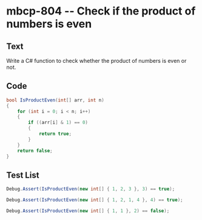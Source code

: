 # mbcp-804 -- Check if the product of numbers is even

## Text

Write a C# function to check whether the product of numbers is even or not.

## Code

```csharp
bool IsProductEven(int[] arr, int n) 
{ 
    for (int i = 0; i < n; i++) 
    { 
        if ((arr[i] & 1) == 0) 
        { 
            return true; 
        } 
    } 
    return false; 
}
```

## Test List

```csharp
Debug.Assert(IsProductEven(new int[] { 1, 2, 3 }, 3) == true);
```

```csharp
Debug.Assert(IsProductEven(new int[] { 1, 2, 1, 4 }, 4) == true);
```

```csharp
Debug.Assert(IsProductEven(new int[] { 1, 1 }, 2) == false);
```
